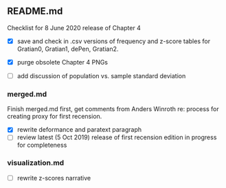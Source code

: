 ## README.md

Checklist for 8 June 2020 release of Chapter 4

- [x] save and check in .csv versions of frequency and z-score tables
for Gratian0, Gratian1, dePen, Gratian2.

- [x] purge obsolete Chapter 4 PNGs

- [ ] add discussion of population vs. sample standard deviation

### merged.md

Finish merged.md first, get comments from Anders Winroth re: process
for creating proxy for first recension.

- [x] rewrite deformance and paratext paragraph
- [ ] review latest (5 Oct 2019) release of first recension edition
in progress for completeness

### visualization.md

- [ ] rewrite z-scores narrative

